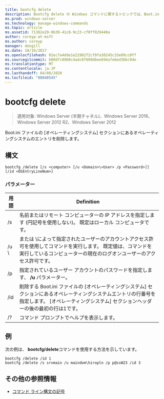 ```yaml
---
title: bootcfg delete
description: Bootcfg delete の Windows コマンドに関するトピックでは、Boot.ini ファイルのオペレーティングシステムセクションにあるオペレーティングシステムのエントリを削除します。
ms.prod: windows-server
ms.technology: manage-windows-commands
ms.topic: article
ms.assetid: 71382e29-9b39-41c8-9c23-cf0ff829440a
author: coreyp-at-msft
ms.author: coreyp
manager: dongill
ms.date: 10/16/2017
ms.openlocfilehash: 01ec7a4dde1e22982f2cf0fa30245c33e09cc0ff
ms.sourcegitcommit: b00d7c8968c4adc8f699dbee694afe6ed36bc9de
ms.translationtype: MT
ms.contentlocale: ja-JP
ms.lasthandoff: 04/08/2020
ms.locfileid: "80848545"
---
```

# <a name="bootcfg-delete"></a>bootcfg delete

>適用対象: Windows Server (半期チャネル)、Windows Server 2016、Windows Server 2012 R2、Windows Server 2012

Boot.ini ファイルの [オペレーティングシステム] セクションにあるオペレーティングシステムのエントリを削除します。

## <a name="syntax"></a>構文
```
bootcfg /delete [/s <computer> [/u <Domain>\<User> /p <Password>]] [/id <OSEntryLineNum>]
```
### <a name="parameters"></a>パラメーター

|         用語         |                                                                                             Definition                                                                                              |
|----------------------|-----------------------------------------------------------------------------------------------------------------------------------------------------------------------------------------------------|
|    /s <computer>     |                                         名前またはリモート コンピューターの IP アドレスを指定します (円記号を使用しない)。 既定はローカル コンピュータです。                                          |
| /u <Domain>\\<User>  | <User>または <Domain>\\<User>によって指定されたユーザーのアカウントアクセス許可を使用してコマンドを実行します。 既定値は、コマンドを実行しているコンピューターの現在のログオンユーザーのアクセス許可です。 |
|    /p <Password>     |                                                        指定されているユーザー アカウントのパスワードを指定します、 **/u** パラメーター。                                                        |
| /id <OSEntryLineNum> |        削除する Boot.ini ファイルの [オペレーティングシステム] セクションにあるオペレーティングシステムエントリの行番号を指定します。 [オペレーティングシステム] セクションヘッダーの後の最初の行は1です。        |
|          /?          |                                                                                コマンド プロンプトでヘルプを表示します。                                                                                 |

## <a name="examples"></a><a name=BKMK_examples></a>例
次の例は、 **bootcfg/delete**コマンドを使用する方法を示しています。
```
bootcfg /delete /id 1
bootcfg /delete /s srvmain /u maindom\hiropln /p p@ssW23 /id 3
```
## <a name="additional-references"></a>その他の参照情報
- [コマンド ライン構文の記号](command-line-syntax-key.md)
